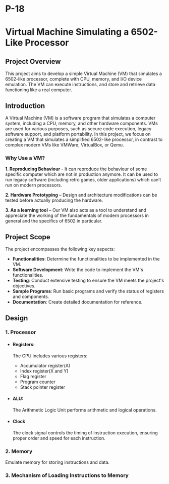 # P-18
# Virtual Machine Simulating a 6502-Like Processor
## Project Overview
This project aims to develop a simple Virtual Machine (VM) that simulates a 6502-like processor, complete with CPU, memory, and I/O device emulation. The VM can execute instructions, and store and retrieve data functioning like a real computer.

## Introduction
A Virtual Machine (VM) is a software program that simulates a computer system, including a CPU, memory, and other hardware components. VMs are used for various purposes, such as secure code execution, legacy software support, and platform portability. In this project, we focus on creating a VM that simulates a simplified 6502-like processor, in contrast to complex modern VMs like VMWare, VirtualBox, or Qemu.

### Why Use a VM?
**1. Reproducing Behaviour** - It can reproduce the behaviour of some specific computer which are not in production anymore. 
It can be used to run legacy software (including retro games, older applications) which can’t run on modern processors.

**2. Hardware Prototyping** – Design and architecture modifications can be tested before actually producing the hardware.

**3. As a learning tool** – Our VM also acts as a tool to understand and appreciate the working of the fundamentals of modern processors in general and the specifics of 6502 in particular.

## Project Scope
The project encompasses the following key aspects:

- **Functionalities**: Determine the functionalities to be implemented in the VM.
- **Software Development**: Write the code to implement the VM's functionalities.
- **Testing**: Conduct extensive testing to ensure the VM meets the project's objectives.
- **Sample Programs**: Run basic programs and verify the status of registers and components.
- **Documentation**: Create detailed documentation for reference.

## Design

  ### 1. Processor
  * #### Registers: 
    The CPU includes various registers:
     - Accumulator register(A)
     - Index register(X and Y)
     - Flag register
     - Program counter
     - Stack pointer register
  * #### ALU: 
    The Arithmetic Logic Unit performs arithmetic and logical operations.

  * #### Clock
    The clock signal controls the timing of instruction execution, ensuring proper order and speed for each instruction.

  ### 2. Memory
  Emulate memory for storing instructions and data.

  ### 3. Mechanism of Loading Instructions to Memory
